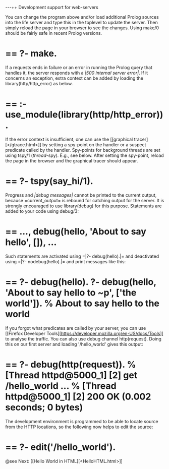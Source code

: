 ---++ Development support for web-servers

You can change the program above and/or load additional Prolog sources
into the life server and type this in the toplevel to update the server.
Then simply reload the page in your browser to see the changes. Using
make/0 should be fairly safe in recent Prolog versions.

==
?- make.
==

If a requests ends in failure or an error in running the Prolog query
that handles it, the server responds with a *|500 internal server
error|*.  If it concerns an exception, extra context can be added by
loading the library(http/http_error) as below.

==
:- use_module(library(http/http_error)).
==

If the error context is insufficient, one can use the [[graphical
tracer][</gtrace.html>]] by setting a spy-point on the handler or a
suspect predicate called by the handler. Spy-points for background
threads are set using tspy/1 (_thread_-spy). E.g., see below. After
setting the spy-point, reload the page in the browser and the graphical
tracer should appear.

==
?- tspy(say_hi/1).
==

Progress and *|debug messages|* cannot be printed to the current output,
because =current_output= is rebound for catching output for the server.
It is strongly encouraged to use library(debug) for this purpose.
Statements are added to your code using debug/3:

==
	...,
	debug(hello, 'About to say hello', []),
	...
==

Such statements are activated using =|?- debug(hello).|= and
deactivated using =|?- nodebug(hello).|= and print messages like this:

==
?- debug(hello).
?- debug(hello, 'About to say hello to ~p', ['the world']).
% About to say hello to the world
==

If you forgot what predicates are called by your server, you can use
[[Firefox Developer Tools][https://developer.mozilla.org/en-US/docs/Tools]]
to analyse the traffic.  You can also use debug channel http(request).
Doing this on our first server and loading '/hello_world' gives this
output:

==
?- debug(http(request)).
% [Thread httpd@5000_1] [2] get /hello_world ...
% [Thread httpd@5000_1] [2] 200 OK (0.002 seconds; 0 bytes)
==

The development environment is programmed to be able to locate source
from the HTTP locations, so the following now helps to edit the source:

==
?- edit('/hello_world').
==

@see Next: [[Hello World in HTML][<HelloHTML.html>]]
